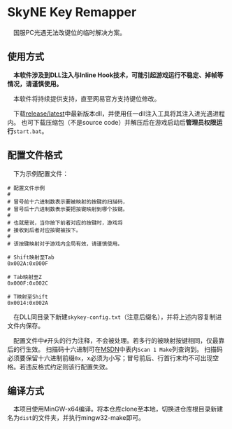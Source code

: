# SkyNE Key Remapper
&emsp;国服PC光遇无法改键位的临时解决方案。

## 使用方式
&emsp;**本软件涉及到DLL注入与Inline Hook技术，可能引起游戏运行不稳定、掉帧等情况，请谨慎使用。**

&emsp;本软件将持续提供支持，直至网易官方支持键位修改。

&emsp;下载[release/latest](https://github.com/HTMonkeyG/SkyNEKeyRemapper/releases/latest)中最新版本dll，并使用任一dll注入工具将其注入进光遇进程内。
也可下载压缩包（不是source code）并解压后在游戏启动后**管理员权限运行**``start.bat``。

## 配置文件格式
&emsp;下为示例配置文件：
```
# 配置文件示例
#
# 冒号前十六进制数表示要被映射的按键的扫描码，
# 冒号后十六进制数表示要把按键映射到哪个按键。
#
# 也就是说，当你按下前者对应的按键时，游戏将
# 接收到后者对应按键被按下。
#
# 该按键映射对于游戏内全局有效，请谨慎使用。

# Shift映射至Tab
0x002A:0x000F

# Tab映射至Z
0x000F:0x002C

# T映射至Shift
0x0014:0x002A
```
&emsp;在DLL同目录下新建``skykey-config.txt``（注意后缀名），并将上述内容复制进文件内保存。

&emsp;配置文件中``#``开头的行为注释，不会被处理。若多行的被映射按键相同，仅最靠后的行生效。
扫描码十六进制可在[MSDN](https://learn.microsoft.com/zh-cn/windows/win32/inputdev/about-keyboard-input#scan-codes)中表内``Scan 1 Make``列查询到。
扫描码必须要保留十六进制前缀``0x``，x必须为小写；冒号前后、行首行末均不可出现空格。若违反格式约定则该行配置失效。

## 编译方式
&emsp;本项目使用MinGW-x64编译。将本仓库clone至本地，切换进仓库根目录新建名为``dist``的文件夹，并执行mingw32-make即可。
